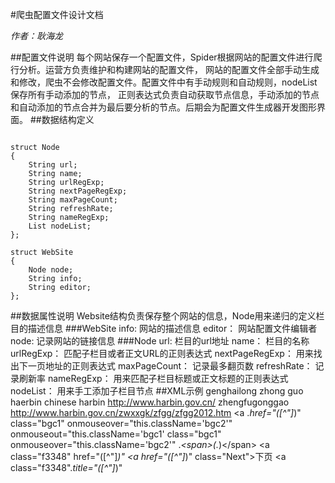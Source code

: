 #爬虫配置文件设计文档

*作者：耿海龙*

##配置文件说明
每个网站保存一个配置文件，Spider根据网站的配置文件进行爬行分析。运营方负责维护和构建网站的配置文件，
网站的配置文件全部手动生成和修改，爬虫不会修改配置文件。配置文件中有手动规则和自动规则，nodeList保存所有手动添加的节点，
正则表达式负责自动获取节点信息，手动添加的节点和自动添加的节点合并为最后要分析的节点。后期会为配置文件生成器开发图形界面。
##数据结构定义
<pre><code>
struct Node
{
    String url;
    String name;
    String urlRegExp;
    String nextPageRegExp;
    String maxPageCount;
    String refreshRate;
    String nameRegExp;
    List<Node> nodeList;
};

struct WebSite
{
    Node node;
    String info;
    String editor;
};
</code></pre>
##数据属性说明
Website结构负责保存整个网站的信息，Node用来递归的定义栏目的描述信息
###WebSite
    info: 网站的描述信息
    editor： 网站配置文件编辑者
    node: 记录网站的链接信息
###Node
    url: 栏目的url地址
    name： 栏目的名称
    urlRegExp： 匹配子栏目或者正文URL的正则表达式
    nextPageRegExp： 用来找出下一页地址的正则表达式
    maxPageCount： 记录最多翻页数
    refreshRate： 记录刷新率
    nameRegExp： 用来匹配子栏目标题或正文标题的正则表达式
    nodeList： 用来手工添加子栏目节点
##XML示例
    <?xml version="1.0" encoding="UTF-8"?>
    <website>
    <editor>genghailong</editor>
    <info>zhong guo haerbin</info>
    <node>
        <name>chinese harbin</name>
        <url>http://www.harbin.gov.cn/</url>
        <urlRegExp></urlRegExp>
        <nextPageRegExp></nextPageRegExp>
        <maxPageCount></maxPageCount>
        <refreshRate></refreshRate>
        <nameRegExp></nameRegExp>
        <NodeList>
            <node>
                <name>zhengfugonggao</name>
                <url>http://www.harbin.gov.cn/zwxxgk/zfgg/zfgg2012.htm</url>
                <urlRegExp>&lt;a .*href=&quot;([^&quot;]*)&quot; class=&quot;bgc1&quot; onmouseover=&quot;this.className='bgc2'&quot; onmouseout=&quot;this.className='bgc1'</urlRegExp>
                <nextPageRegExp></nextPageRegExp>
                <maxPageCount></maxPageCount>
                <refreshRate></refreshRate>
                <nameRegExp>class=&quot;bgc1&quot; onmouseover=&quot;this.className='bgc2'&quot; .*&lt;span&gt;(.*)&lt;/span&gt;</nameRegExp>
                <NodeList>
                    <node>
                        <name></name>
                        <url></url>
                        <urlRegExp>&lt;a class=&quot;f3348&quot; href=&quot;([^&quot;]*)&quot;</urlRegExp>
                        <nextPageRegExp>&lt;a href=&quot;([^&quot;]*)&quot; class=&quot;Next&quot;&gt;下页</nextPageRegExp>
                        <maxPageCount></maxPageCount>
                        <refreshRate></refreshRate>
                        <nameRegExp>&lt;a class=&quot;f3348&quot;.*title=&quot;([^&quot;]*)&quot;</nameRegExp>
                        <NodeList/>
                    </node>
                </NodeList>
            </node>
        </NodeList>
    </node>
    </website>





  